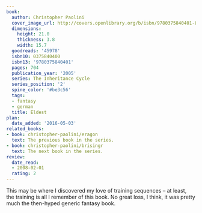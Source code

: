 ```yaml
---
book:
  author: Christopher Paolini
  cover_image_url: http://covers.openlibrary.org/b/isbn/9780375840401-L.jpg
  dimensions:
    height: 21.0
    thickness: 3.8
    width: 15.7
  goodreads: '45978'
  isbn10: 0375840400
  isbn13: '9780375840401'
  pages: 704
  publication_year: '2005'
  series: The Inheritance Cycle
  series_position: '2'
  spine_color: '#be3c56'
  tags:
  - fantasy
  - german
  title: Eldest
plan:
  date_added: '2016-05-03'
related_books:
- book: christopher-paolini/eragon
  text: The previous book in the series.
- book: christopher-paolini/brisingr
  text: The next book in the series.
review:
  date_read:
  - 2008-02-01
  rating: 2
---
```


This may be where I discovered my love of training sequences – at least, the training is all I remember of this book. No
great loss, I think, it was pretty much the then-hyped generic fantasy book.
